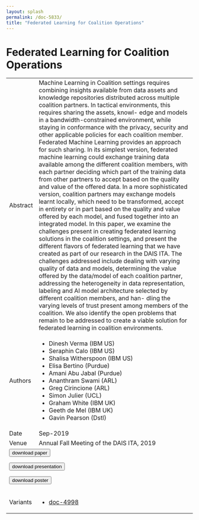 ```yaml
---
layout: splash
permalink: /doc-5833/
title: "Federated Learning for Coalition Operations"
---
```


# Federated Learning for Coalition Operations

<table>
    <tbody>
    <tr>
        <td>Abstract</td>
        <td>Machine Learning in Coalition settings requires combining insights available from data assets and knowledge repositories distributed across multiple coalition partners. In tactical environments, this requires sharing the assets, knowl- edge and models in a bandwidth-constrained environment, while staying in conformance with the privacy, security and other applicable policies for each coalition member. Federated Machine Learning provides an approach for such sharing. In its simplest version, federated machine learning could exchange training data available among the different coalition members, with each partner deciding which part of the training data from other partners to accept based on the quality and value of the offered data. In a more sophisticated version, coalition partners may exchange models learnt locally, which need to be transformed, accept in entirety or in part based on the quality and value offered by each model, and fused together into an integrated model. In this paper, we examine the challenges present in creating federated learning solutions in the coalition settings, and present the different flavors of federated learning that we have created as part of our research in the DAIS ITA. The challenges addressed include dealing with varying quality of data and models, determining the value offered by the data/model of each coalition partner, addressing the heterogeneity in data representation, labeling and AI model architecture selected by different coalition members, and han- dling the varying levels of trust present among members of the coalition. We also identify the open problems that remain to be addressed to create a viable solution for federated learning in coalition environments.</td>
    </tr>
    <tr>
        <td>Authors</td>
        <td>
            <ul>
                <li>Dinesh Verma (IBM US)</li>
                <li>Seraphin Calo (IBM US)</li>
                <li>Shalisa Witherspoon (IBM US)</li>
                <li>Elisa Bertino (Purdue)</li>
                <li>Amani Abu Jabal (Purdue)</li>
                <li>Ananthram Swami (ARL)</li>
                <li>Greg Cirincione (ARL)</li>
                <li>Simon Julier (UCL)</li>
                <li>Graham White (IBM UK)</li>
                <li>Geeth de Mel (IBM UK)</li>
                <li>Gavin Pearson (Dstl)</li>
            </ul>
        </td>
    </tr>
    <tr>
        <td>Date</td>
        <td>Sep-2019</td>
    </tr>
    <tr>
        <td>Venue</td>
        <td>Annual Fall Meeting of the DAIS ITA, 2019</td>
    </tr>
        <tr>
            <td colspan="2">
                <form method="get" action="https://ibm.box.com/v/doc-5833-paper">
                    <button type="submit">download paper</button>
                </form>
                <form method="get" action="https://ibm.box.com/v/doc-5833-slides">
                    <button type="submit">download presentation</button>
                </form>
                <form method="get" action="https://ibm.box.com/v/doc-5833-poster">
                    <button type="submit">download poster</button>
                </form>
            </td>
        </tr>
        <tr>
            <td>Variants</td>
            <td>
                <ul>
                    <li><a href="\doc-4998\">doc-4998</a></li>
                </ul>
            </td>
        </tr>
    </tbody>
</table>
